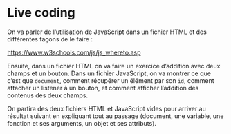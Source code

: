 # Live coding

On va parler de l’utilisation de JavaScript dans un fichier HTML et des différentes façons de le faire :

https://www.w3schools.com/js/js_whereto.asp

Ensuite, dans un fichier HTML on va faire un exercice d’addition avec deux champs et un bouton.
Dans un fichier JavaScript, on va montrer ce que c’est que `document`, comment récupérer un élément par son `id`, comment attacher un listener à un bouton, et comment afficher l’addition des contenus des deux champs.

On partira des deux fichiers HTML et JavaScript vides pour arriver au résultat suivant en expliquant tout au passage (document, une variable, une fonction et ses arguments, un objet et ses attributs).

